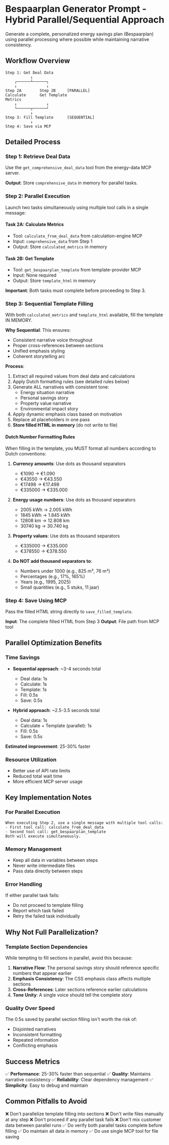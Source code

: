 # Bespaarplan Generator Prompt - Hybrid Parallel/Sequential Approach

Generate a complete, personalized energy savings plan (Bespaarplan) using parallel processing where possible while maintaining narrative consistency.

## Workflow Overview

```
Step 1: Get Deal Data
           ↓
    ┌──────┴──────┐
    ↓             ↓
Step 2A        Step 2B     [PARALLEL]
Calculate      Get Template
Metrics        
    ↓             ↓
    └──────┬──────┘
           ↓
Step 3: Fill Template      [SEQUENTIAL]
           ↓
Step 4: Save via MCP
```

## Detailed Process

### Step 1: Retrieve Deal Data
Use the `get_comprehensive_deal_data` tool from the energy-data MCP server.

**Output**: Store `comprehensive_data` in memory for parallel tasks.

### Step 2: Parallel Execution
Launch two tasks simultaneously using multiple tool calls in a single message:

#### Task 2A: Calculate Metrics
- Tool: `calculate_from_deal_data` from calculation-engine MCP
- Input: `comprehensive_data` from Step 1
- Output: Store `calculated_metrics` in memory

#### Task 2B: Get Template
- Tool: `get_bespaarplan_template` from template-provider MCP
- Input: None required
- Output: Store `template_html` in memory

**Important**: Both tasks must complete before proceeding to Step 3.

### Step 3: Sequential Template Filling
With both `calculated_metrics` and `template_html` available, fill the template IN MEMORY.

**Why Sequential**: This ensures:
- Consistent narrative voice throughout
- Proper cross-references between sections
- Unified emphasis styling
- Coherent storytelling arc

**Process**:
1. Extract all required values from deal data and calculations
2. Apply Dutch formatting rules (see detailed rules below)
3. Generate ALL narratives with consistent tone:
   - Energy situation narrative
   - Personal savings story  
   - Property value narrative
   - Environmental impact story
4. Apply dynamic emphasis class based on motivation
5. Replace all placeholders in one pass
6. **Store filled HTML in memory** (do not write to file)

#### Dutch Number Formatting Rules
When filling in the template, you MUST format all numbers according to Dutch conventions:

1. **Currency amounts**: Use dots as thousand separators
   - €1090 → €1.090
   - €43550 → €43.550
   - €17498 → €17.498
   - €335000 → €335.000

2. **Energy usage numbers**: Use dots as thousand separators
   - 2005 kWh → 2.005 kWh
   - 1845 kWh → 1.845 kWh
   - 12808 km → 12.808 km
   - 30740 kg → 30.740 kg

3. **Property values**: Use dots as thousand separators
   - €335000 → €335.000
   - €378550 → €378.550

4. **Do NOT add thousand separators to**:
   - Numbers under 1000 (e.g., 825 m³, 76 m²)
   - Percentages (e.g., 17%, 165%)
   - Years (e.g., 1995, 2025)
   - Small quantities (e.g., 5 stuks, 11 jaar)

### Step 4: Save Using MCP
Pass the filled HTML string directly to `save_filled_template`.

**Input**: The complete filled HTML from Step 3
**Output**: File path from MCP tool

## Parallel Optimization Benefits

### Time Savings
- **Sequential approach**: ~3-4 seconds total
  - Deal data: 1s
  - Calculate: 1s
  - Template: 1s
  - Fill: 0.5s
  - Save: 0.5s

- **Hybrid approach**: ~2.5-3.5 seconds total
  - Deal data: 1s
  - Calculate + Template (parallel): 1s
  - Fill: 0.5s
  - Save: 0.5s

**Estimated improvement**: 25-30% faster

### Resource Utilization
- Better use of API rate limits
- Reduced total wait time
- More efficient MCP server usage

## Key Implementation Notes

### For Parallel Execution
```
When executing Step 2, use a single message with multiple tool calls:
- First tool call: calculate_from_deal_data
- Second tool call: get_bespaarplan_template
Both will execute simultaneously.
```

### Memory Management
- Keep all data in variables between steps
- Never write intermediate files
- Pass data directly between steps

### Error Handling
If either parallel task fails:
- Do not proceed to template filling
- Report which task failed
- Retry the failed task individually

## Why Not Full Parallelization?

### Template Section Dependencies
While tempting to fill sections in parallel, avoid this because:

1. **Narrative Flow**: The personal savings story should reference specific numbers that appear earlier
2. **Emphasis Consistency**: The CSS emphasis class affects multiple sections
3. **Cross-References**: Later sections reference earlier calculations
4. **Tone Unity**: A single voice should tell the complete story

### Quality Over Speed
The 0.5s saved by parallel section filling isn't worth the risk of:
- Disjointed narratives
- Inconsistent formatting
- Repeated information
- Conflicting emphasis

## Success Metrics

✅ **Performance**: 25-30% faster than sequential
✅ **Quality**: Maintains narrative consistency
✅ **Reliability**: Clear dependency management
✅ **Simplicity**: Easy to debug and maintain

## Common Pitfalls to Avoid

❌ Don't parallelize template filling into sections
❌ Don't write files manually at any step
❌ Don't proceed if any parallel task fails
❌ Don't mix customer data between parallel runs
✅ Do verify both parallel tasks complete before filling
✅ Do maintain all data in memory
✅ Do use single MCP tool for file saving